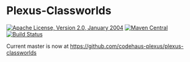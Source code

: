 Plexus-Classworlds
===============

[![Apache License, Version 2.0, January 2004](https://img.shields.io/github/license/codehaus-plexus/plexus-classworlds.svg?label=License)](http://www.apache.org/licenses/)
[![Maven Central](https://img.shields.io/maven-central/v/org.codehaus.plexus/plexus-classworlds.svg?label=Maven%20Central)](http://search.maven.org/#search%7Cga%7C1%7Cg%3A%22org.codehaus.plexus%22%20a%3A%22plexus-classworlds%22)
[![Build Status](https://travis-ci.org/codehaus-plexus/plexus-classworlds.svg?branch=master)](https://travis-ci.org/codehaus-plexus/plexus-classworlds)

Current master is now at https://github.com/codehaus-plexus/plexus-classworlds

